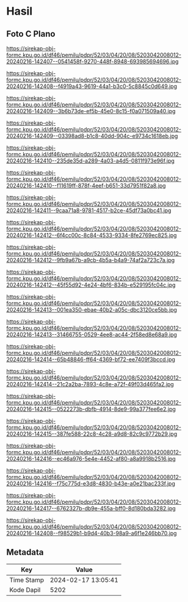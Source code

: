 # Hasil

## Foto C Plano

https://sirekap-obj-formc.kpu.go.id/df46/pemilu/pdpr/52/03/04/20/08/5203042008012-20240216-142407--0541458f-9270-448f-8948-693985694696.jpg

https://sirekap-obj-formc.kpu.go.id/df46/pemilu/pdpr/52/03/04/20/08/5203042008012-20240216-142408--f4919a43-9619-44a1-b3c0-5c8845c0d649.jpg

https://sirekap-obj-formc.kpu.go.id/df46/pemilu/pdpr/52/03/04/20/08/5203042008012-20240216-142409--3b6b73de-ef5b-45e0-8c15-f0a071509a40.jpg

https://sirekap-obj-formc.kpu.go.id/df46/pemilu/pdpr/52/03/04/20/08/5203042008012-20240216-142409--03398ad8-b1c8-40dd-904c-e9734c1618eb.jpg

https://sirekap-obj-formc.kpu.go.id/df46/pemilu/pdpr/52/03/04/20/08/5203042008012-20240216-142410--235de35d-a289-4a03-a4d5-0811f973e96f.jpg

https://sirekap-obj-formc.kpu.go.id/df46/pemilu/pdpr/52/03/04/20/08/5203042008012-20240216-142410--f11619ff-878f-4eef-b651-33d7951f82a8.jpg

https://sirekap-obj-formc.kpu.go.id/df46/pemilu/pdpr/52/03/04/20/08/5203042008012-20240216-142411--9caa71a8-9781-4517-b2ce-45df73a0bc41.jpg

https://sirekap-obj-formc.kpu.go.id/df46/pemilu/pdpr/52/03/04/20/08/5203042008012-20240216-142412--6f4cc00c-8c84-4533-9334-8fe2769ec825.jpg

https://sirekap-obj-formc.kpu.go.id/df46/pemilu/pdpr/52/03/04/20/08/5203042008012-20240216-142412--9fb9a67b-a9cb-4b5a-b4a9-74af2a723c7a.jpg

https://sirekap-obj-formc.kpu.go.id/df46/pemilu/pdpr/52/03/04/20/08/5203042008012-20240216-142412--45f55d92-4e24-4bf6-834b-e529195fc04c.jpg

https://sirekap-obj-formc.kpu.go.id/df46/pemilu/pdpr/52/03/04/20/08/5203042008012-20240216-142413--001ea350-ebae-40b2-a05c-dbc3120ce5bb.jpg

https://sirekap-obj-formc.kpu.go.id/df46/pemilu/pdpr/52/03/04/20/08/5203042008012-20240216-142413--31466755-0529-4ee8-ac44-2f58ed8e68a9.jpg

https://sirekap-obj-formc.kpu.go.id/df46/pemilu/pdpr/52/03/04/20/08/5203042008012-20240216-142414--65b48846-ff64-4369-bf72-ee7409f3bccd.jpg

https://sirekap-obj-formc.kpu.go.id/df46/pemilu/pdpr/52/03/04/20/08/5203042008012-20240216-142414--21c2a2ba-7893-4c8e-a72f-49f03d465fa2.jpg

https://sirekap-obj-formc.kpu.go.id/df46/pemilu/pdpr/52/03/04/20/08/5203042008012-20240216-142415--0522273b-dbfb-4914-8de9-99a377fee6e2.jpg

https://sirekap-obj-formc.kpu.go.id/df46/pemilu/pdpr/52/03/04/20/08/5203042008012-20240216-142415--387fe588-22c8-4c28-a9d8-82c9c9772b29.jpg

https://sirekap-obj-formc.kpu.go.id/df46/pemilu/pdpr/52/03/04/20/08/5203042008012-20240216-142416--ec46a976-5e4e-4452-af80-a8a9918b2516.jpg

https://sirekap-obj-formc.kpu.go.id/df46/pemilu/pdpr/52/03/04/20/08/5203042008012-20240216-142416--f75c775d-e3d8-4830-b43e-a0e21bac233f.jpg

https://sirekap-obj-formc.kpu.go.id/df46/pemilu/pdpr/52/03/04/20/08/5203042008012-20240216-142417--6762327b-db9e-455a-bff0-8d180bda3282.jpg

https://sirekap-obj-formc.kpu.go.id/df46/pemilu/pdpr/52/03/04/20/08/5203042008012-20240216-142408--f98529b1-b9d4-40b3-98a9-a6f1e246bb70.jpg


## Metadata

| Key        | Value               |
| ---------- | ------------------- |
| Time Stamp | 2024-02-17 13:05:41 |
| Kode Dapil | 5202                |



